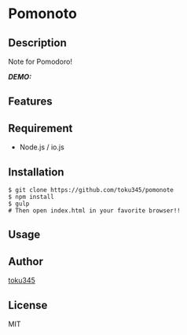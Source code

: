 Pomonoto
========

Description
-----------
Note for Pomodoro!

***DEMO:***

Features
--------

Requirement
-----------
- Node.js / io.js

Installation
------------
```
$ git clone https://github.com/toku345/pomonote
$ npm install
$ gulp
# Then open index.html in your favorite browser!!
```

Usage
-----

Author
------
[toku345](https://github.com/toku345)


License
-------

MIT

